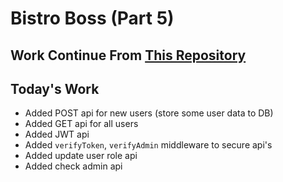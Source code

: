 # Bistro Boss (Part 5)

## Work Continue From [This Repository](https://github.com/rootnure/bistro-boss-part-4-server-67)

## Today's Work

- Added POST api for new users (store some user data to DB)
- Added GET api for all users
- Added JWT api
- Added `verifyToken`, `verifyAdmin` middleware to secure api's
- Added update user role api
- Added check admin api
